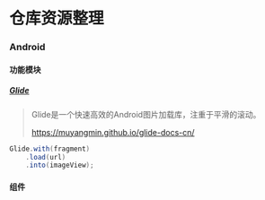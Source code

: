 # 仓库资源整理
### Android

#### 功能模块

##### [Glide](https://github.com/bumptech/glide)

>  Glide是一个快速高效的Android图片加载库，注重于平滑的滚动。
>
>  <https://muyangmin.github.io/glide-docs-cn/>

```java
Glide.with(fragment)
    .load(url)
    .into(imageView);
```

#### 组件
